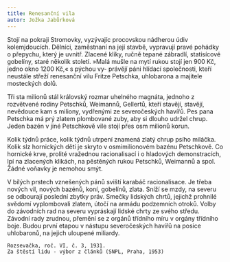 ```yaml
---
title: Renesanční vila
autor: Jožka Jabůrková
---
```


Stojí na pokraji Stromovky, vyzývajíc procovskou nádherou údiv kolemjdoucích. Dělníci, zaměstnaní na její stavbě, vypravují pravé pohádky o přepychu, který je uvnitř. Zlacené kliky, ručně tepané zábradlí, statisícové gobelíny, staré několik století. »Malá mušle na mytí rukou stojí jen 900 Kč, jedno okno 1200 Kč,« s pýchou vy- právějí páni hlídací společnosti, kteří neustále střeží renesanční vilu Fritze Petschka, uhlobarona a majitele mosteckých dolů.

Tři sta milionů stál královský rozmar uhelného magnáta, jednoho z rozvětvené rodiny Petschků, Weimannů, Gellertů, kteří stavějí, stavějí, nevědouce kam s miliony, vydřenými ze severočeských havířů. Pes pana Petschka má prý zlatem plombované zuby, aby si dlouho udržel chrup. Jeden bazén v jiné Petschkově vile stojí přes osm milionů korun.

Kolik týdnů práce, kolik týdnů utrpení znamená zlatý chrup psího miláčka. Kolik slz hornických dětí je skryto v osmimilionovém bazénu Petschkově. Co hornické krve, prolité vražednou racionalisací i o hladových demonstracích, lpí na zlacených klikách, na pěstěných rukou Petschků, Weimannů a spol. Žádné voňavky je nemohou smýt.

V bílých prstech vznešených pánů sviští karabáč racionalisace. Je třeba nových vil, nových bazénů, koní, gobelínů, zlata. Sníží se mzdy, na severu se odbourají poslední zbytky práv. Smečky lidských chrtů, jejichž prohnilé svědomí vyplombovali zlatem, útočí na armádu podzemních otroků. Volby do závodních rad na severu vypráskají lidské chrty ze svého středu. Závodní rady zrudnou, přemění se z orgánů třídního míru v orgány třídního boje. Budou první etapou v nástupu severočeských havířů na posice uhlobaronů, na jejich uloupené miliardy. 

    Rozsevačka, roč. VI, č. 3, 1931.
    Za štěstí lidu - výbor z článků (SNPL, Praha, 1953)